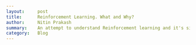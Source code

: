 ```yaml
---
layout:     post
title:      Reinforcement Learning. What and Why?
author:     Nitin Prakash
summary:    An attempt to understand Reinforcement learning and it's signinficance.
category:   Blog
---
```


